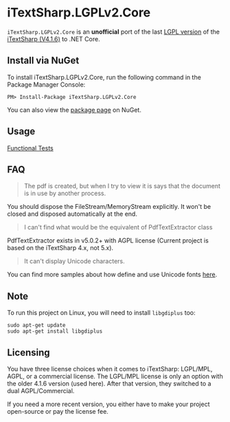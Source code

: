 iTextSharp.LGPLv2.Core
======================
`iTextSharp.LGPLv2.Core` is an **unofficial** port of the last [LGPL version](http://www.gnu.org/licenses/old-licenses/lgpl-2.0-standalone.html) of the [iTextSharp (V4.1.6)](https://github.com/itextsharper/iTextSharp-4.1.6) to .NET Core.


Install via NuGet
-----------------
To install iTextSharp.LGPLv2.Core, run the following command in the Package Manager Console:

```
PM> Install-Package iTextSharp.LGPLv2.Core
```

You can also view the [package page](http://www.nuget.org/packages/iTextSharp.LGPLv2.Core/) on NuGet.


Usage
------
[Functional Tests](/src/iTextSharp.LGPLv2.Core.FunctionalTests)


FAQ
-----------------
 > The pdf is created, but when I try to view it is says that the document is in use by another process.

 You should dispose the FileStream/MemoryStream explicitly. It won't be closed and disposed automatically at the end.

 > I can't find what would be the equivalent of PdfTextExtractor class

 PdfTextExtractor exists in v5.0.2+ with AGPL license (Current project is based on the iTextSharp 4.x, not 5.x).

 > It can't display Unicode characters. 

 You can find more samples about how define and use Unicode fonts [here](https://github.com/VahidN/iTextSharp.LGPLv2.Core/blob/master/src/iTextSharp.LGPLv2.Core.FunctionalTests/iTextExamples/Chapter11Tests.cs).


Note
-----------------
To run this project on Linux, you will need to install `libgdiplus` too:
```
sudo apt-get update
sudo apt-get install libgdiplus
```

Licensing
---------
You have three license choices when it comes to iTextSharp: LGPL/MPL, AGPL, or a commercial license. The LGPL/MPL license is only an option with the older 4.1.6 version (used here). After that version, they switched to a dual AGPL/Commercial.

If you need a more recent version, you either have to make your project open-source or pay the license fee. 

